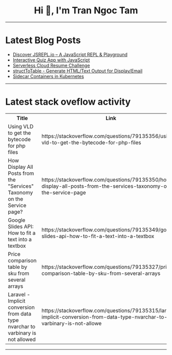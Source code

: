<h1 align="center">Hi 👋, I'm Tran Ngoc Tam</h1>

---

# Latest Blog Posts 
<!-- BLOG-POST-LIST:START -->
- [Discover JSREPL.io – A JavaScript REPL &amp; Playground](https://dev.to/nag5000/discover-jsreplio-a-javascript-repl-playground-4b9i)
- [Interactive Quiz App with JavaScript](https://dev.to/imrankhan17/interactive-quiz-app-with-javascript-1j99)
- [Serverless Cloud Resume Challenge](https://dev.to/etienneci/serverless-cloud-resume-challenge-4ic7)
- [structToTable - Generate HTML/Text Output for Display/Email](https://dev.to/gamesover/structtotable-generate-htmltext-output-for-displayemail-1mk4)
- [Sidecar Containers in Kubernetes](https://dev.to/cicube/sidecar-containers-in-kubernetes-2kj0)
<!-- BLOG-POST-LIST:END -->

---

# Latest stack oveflow activity
<table>
  <tr><th>Title</th><th>Link</th></tr>
  <!-- STACKOVERFLOW:START --><tr><td>Using VLD to get the bytecode for php files</td><td>https://stackoverflow.com/questions/79135356/using-vld-to-get-the-bytecode-for-php-files</td></tr><tr><td>How Display All Posts from the &quot;Services&quot; Taxonomy on the Service page?</td><td>https://stackoverflow.com/questions/79135350/how-display-all-posts-from-the-services-taxonomy-on-the-service-page</td></tr><tr><td>Google Slides API: How to fit a text into a textbox</td><td>https://stackoverflow.com/questions/79135349/google-slides-api-how-to-fit-a-text-into-a-textbox</td></tr><tr><td>Price comparison table by sku from several arrays</td><td>https://stackoverflow.com/questions/79135327/price-comparison-table-by-sku-from-several-arrays</td></tr><tr><td>Laravel - Implicit conversion from data type nvarchar to varbinary is not allowed</td><td>https://stackoverflow.com/questions/79135315/laravel-implicit-conversion-from-data-type-nvarchar-to-varbinary-is-not-allowe</td></tr><!-- STACKOVERFLOW:END -->
</table>

---


